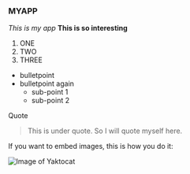 ### MYAPP


*This is my app*
**This is so interesting**

1. ONE
2. TWO
3. THREE

* bulletpoint
* bulletpoint again
    - sub-point 1
    - sub-point 2

Quote
> This is under quote. So I will quote myself here.

If you want to embed images, this is how you do it:

![Image of Yaktocat](https://octodex.github.com/images/yaktocat.png)


